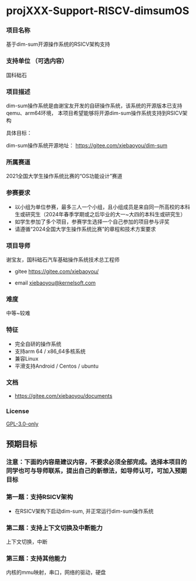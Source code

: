 # projXXX-Support-RISCV-dimsumOS

### 项目名称
基于dim-sum开源操作系统的RSICV架构支持

### 支持单位  （可选内容）

国科础石

### 项目描述

dim-sum操作系统是由谢宝友开发的自研操作系统，该系统的开源版本已支持qemu、arm64环境，
本项目希望能够将开源dim-sum操作系统支持到RSICV架构

具体目标：

dim-sum操作系统开源地址： https://gitee.com/xiebaoyou/dim-sum


### 所属赛道

2021全国大学生操作系统比赛的“OS功能设计”赛道



### 参赛要求

- 以小组为单位参赛，最多三人一个小组，且小组成员是来自同一所高校的本科生或研究生（2024年春季学期或之后毕业的大一~大四的本科生或研究生）
- 如学生参加了多个项目，参赛学生选择一个自己参加的项目参与评奖
- 请遵循“2024全国大学生操作系统比赛”的章程和技术方案要求



### 项目导师

谢宝友，国科础石汽车基础操作系统技术总工程师

* gitee https://gitee.com/xiebaoyou/

* email [xiebaoyou@kernelsoft.com](mailto:xiebaoyou@kernelsoft.com)

  
### 难度

中等~较难

### 特征

- 完全自研的操作系统
- 支持arm 64 / x86_64多核系统
- 兼容Linux
- 平滑支持Android / Centos / ubuntu



### 文档

- https://gitee.com/xiebaoyou/documents

### License

[GPL-3.0-only](https://opensource.org/licenses/GPL-3.0)



## 预期目标

### 注意：下面的内容是建议内容，不要求必须全部完成。选择本项目的同学也可与导师联系，提出自己的新想法，如导师认可，可加入预期目标



### 第一题：支持RSICV架构

- 在RSICV架构下启动dim-sum, 并正常运行dim-sum操作系统

### 第二题：支持上下文切换及中断能力

上下文切换，中断

### 第三题：支持其他能力
内核的mmu映射，串口，网络的驱动，硬盘


